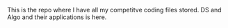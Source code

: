 This is the repo where I have all my competitve coding files stored. DS and Algo and their applications is here.
